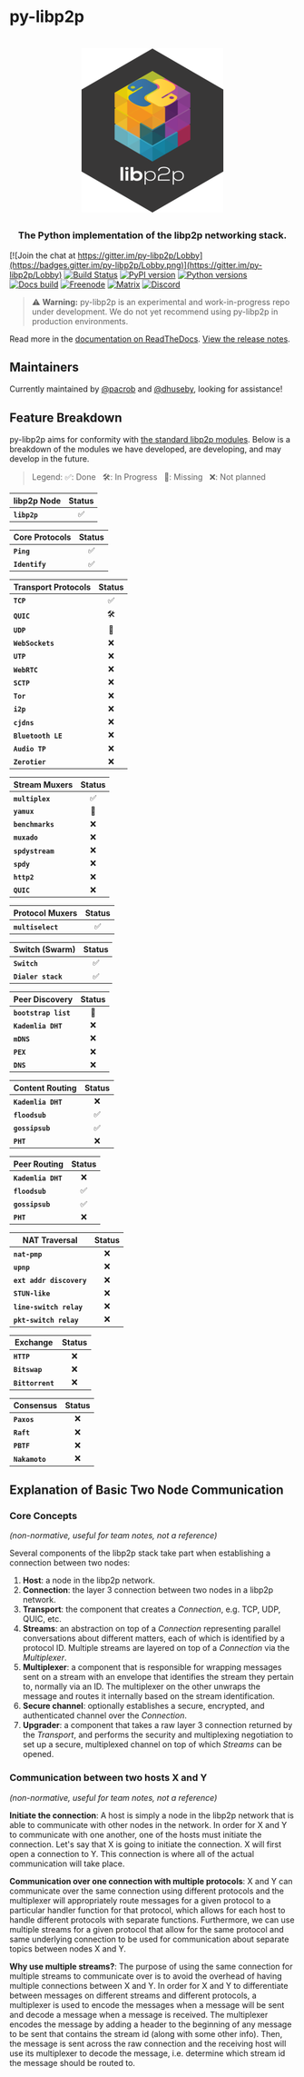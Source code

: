 # py-libp2p

<h1 align="center">
  <a href="https://libp2p.io/"><img width="250" src="https://github.com/libp2p/py-libp2p/blob/main/assets/py-libp2p-logo.png?raw=true" alt="py-libp2p hex logo" /></a>
</h1>

<h3 align="center">The Python implementation of the libp2p networking stack.</h3>

[![Join the chat at https://gitter.im/py-libp2p/Lobby](https://badges.gitter.im/py-libp2p/Lobby.png)](https://gitter.im/py-libp2p/Lobby)
[![Build Status](https://circleci.com/gh/libp2p/py-libp2p.svg?style=shield)](https://circleci.com/gh/libp2p/py-libp2p)
[![PyPI version](https://badge.fury.io/py/libp2p.svg)](https://badge.fury.io/py/libp2p)
[![Python versions](https://img.shields.io/pypi/pyversions/libp2p.svg)](https://pypi.python.org/pypi/libp2p)
[![Docs build](https://readthedocs.org/projects/py-libp2p/badge/?version=latest)](http://py-libp2p.readthedocs.io/en/latest/?badge=latest)
[![Freenode](https://img.shields.io/badge/freenode-%23libp2p-yellow.svg)](https://webchat.freenode.net/?channels=%23libp2p)
[![Matrix](https://img.shields.io/badge/matrix-%23libp2p%3Apermaweb.io-blue.svg)](https://riot.permaweb.io/#/room/#libp2p:permaweb.io)
[![Discord](https://img.shields.io/discord/475789330380488707?color=blueviolet&label=discord)](https://discord.gg/66KBrm2)

> ⚠️ **Warning:** py-libp2p is an experimental and work-in-progress repo under development. We do not yet recommend using py-libp2p in production environments.

Read more in the [documentation on ReadTheDocs](https://py-libp2p.readthedocs.io/). [View the release notes](https://py-libp2p.readthedocs.io/en/latest/release_notes.html).

## Maintainers

Currently maintained by [@pacrob](https://github.com/pacrob) and [@dhuseby](https://github.com/dhuseby), looking for assistance!

## Feature Breakdown

py-libp2p aims for conformity with [the standard libp2p modules](https://libp2p.io/implementations/). Below is a breakdown of the modules we have developed, are developing, and may develop in the future.

> Legend: ✅: Done   🛠️: In Progress   🚫: Missing   ❌: Not planned

| libp2p Node  | Status |
| ------------ | :----: |
| **`libp2p`** |   ✅   |

| Core Protocols | Status |
| -------------- | :----: |
| **`Ping`**     |   ✅   |
| **`Identify`** |   ✅   |

| Transport Protocols | Status |
| ------------------- | :----: |
| **`TCP`**           |   ✅   |
| **`QUIC`**          |   🛠️   |
| **`UDP`**           |   🚫   |
| **`WebSockets`**    |   ❌   |
| **`UTP`**           |   ❌   |
| **`WebRTC`**        |   ❌   |
| **`SCTP`**          |   ❌   |
| **`Tor`**           |   ❌   |
| **`i2p`**           |   ❌   |
| **`cjdns`**         |   ❌   |
| **`Bluetooth LE`**  |   ❌   |
| **`Audio TP`**      |   ❌   |
| **`Zerotier`**      |   ❌   |

| Stream Muxers    | Status |
| ---------------- | :----: |
| **`multiplex`**  |   ✅   |
| **`yamux`**      |   🚫   |
| **`benchmarks`** |   ❌   |
| **`muxado`**     |   ❌   |
| **`spdystream`** |   ❌   |
| **`spdy`**       |   ❌   |
| **`http2`**      |   ❌   |
| **`QUIC`**       |   ❌   |

| Protocol Muxers   | Status |
| ----------------- | :----: |
| **`multiselect`** |   ✅   |

| Switch (Swarm)     | Status |
| ------------------ | :----: |
| **`Switch`**       |   ✅   |
| **`Dialer stack`** |   ✅   |

| Peer Discovery       | Status |
| -------------------- | :----: |
| **`bootstrap list`** |   🚫   |
| **`Kademlia DHT`**   |   ❌   |
| **`mDNS`**           |   ❌   |
| **`PEX`**            |   ❌   |
| **`DNS`**            |   ❌   |

| Content Routing    | Status |
| ------------------ | :----: |
| **`Kademlia DHT`** |   ❌   |
| **`floodsub`**     |   ✅   |
| **`gossipsub`**    |   ✅   |
| **`PHT`**          |   ❌   |

| Peer Routing       | Status |
| ------------------ | :----: |
| **`Kademlia DHT`** |   ❌   |
| **`floodsub`**     |   ✅   |
| **`gossipsub`**    |   ✅   |
| **`PHT`**          |   ❌   |

| NAT Traversal            | Status |
| ------------------------ | :----: |
| **`nat-pmp`**            |   ❌   |
| **`upnp`**               |   ❌   |
| **`ext addr discovery`** |   ❌   |
| **`STUN-like`**          |   ❌   |
| **`line-switch relay`**  |   ❌   |
| **`pkt-switch relay`**   |   ❌   |

| Exchange         | Status |
| ---------------- | :----: |
| **`HTTP`**       |   ❌   |
| **`Bitswap`**    |   ❌   |
| **`Bittorrent`** |   ❌   |

| Consensus      | Status |
| -------------- | :----: |
| **`Paxos`**    |   ❌   |
| **`Raft`**     |   ❌   |
| **`PBTF`**     |   ❌   |
| **`Nakamoto`** |   ❌   |

## Explanation of Basic Two Node Communication

### Core Concepts

_(non-normative, useful for team notes, not a reference)_

Several components of the libp2p stack take part when establishing a connection between two nodes:

1. **Host**: a node in the libp2p network.
1. **Connection**: the layer 3 connection between two nodes in a libp2p network.
1. **Transport**: the component that creates a _Connection_, e.g. TCP, UDP, QUIC, etc.
1. **Streams**: an abstraction on top of a _Connection_ representing parallel conversations about different matters, each of which is identified by a protocol ID. Multiple streams are layered on top of a _Connection_ via the _Multiplexer_.
1. **Multiplexer**: a component that is responsible for wrapping messages sent on a stream with an envelope that identifies the stream they pertain to, normally via an ID. The multiplexer on the other unwraps the message and routes it internally based on the stream identification.
1. **Secure channel**: optionally establishes a secure, encrypted, and authenticated channel over the _Connection_.
1. **Upgrader**: a component that takes a raw layer 3 connection returned by the _Transport_, and performs the security and multiplexing negotiation to set up a secure, multiplexed channel on top of which _Streams_ can be opened.

### Communication between two hosts X and Y

_(non-normative, useful for team notes, not a reference)_

**Initiate the connection**: A host is simply a node in the libp2p network that is able to communicate with other nodes in the network. In order for X and Y to communicate with one another, one of the hosts must initiate the connection. Let's say that X is going to initiate the connection. X will first open a connection to Y. This connection is where all of the actual communication will take place.

**Communication over one connection with multiple protocols**: X and Y can communicate over the same connection using different protocols and the multiplexer will appropriately route messages for a given protocol to a particular handler function for that protocol, which allows for each host to handle different protocols with separate functions. Furthermore, we can use multiple streams for a given protocol that allow for the same protocol and same underlying connection to be used for communication about separate topics between nodes X and Y.

**Why use multiple streams?**: The purpose of using the same connection for multiple streams to communicate over is to avoid the overhead of having multiple connections between X and Y. In order for X and Y to differentiate between messages on different streams and different protocols, a multiplexer is used to encode the messages when a message will be sent and decode a message when a message is received. The multiplexer encodes the message by adding a header to the beginning of any message to be sent that contains the stream id (along with some other info). Then, the message is sent across the raw connection and the receiving host will use its multiplexer to decode the message, i.e. determine which stream id the message should be routed to.
